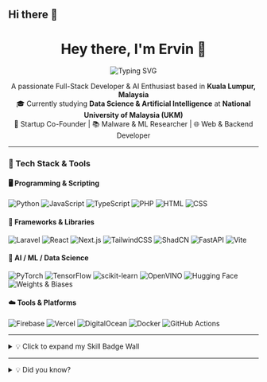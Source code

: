 ## Hi there 👋

<h1 align="center">Hey there, I'm Ervin 👋</h1>

<p align="center">
  <img src="https://readme-typing-svg.demolab.com?font=Fira+Code&pause=1000&color=00F7FF&center=true&vCenter=true&width=435&lines=Welcome+to+my+GitHub+space!; AI+Engineer+%7C+Machine+Learning+%7C+Builder+%7C+Malware+Hunter;Let's+build+something+amazing+%F0%9F%9A%80" alt="Typing SVG" />
</p>


<p align="center">
A passionate Full-Stack Developer & AI Enthusiast based in <b>Kuala Lumpur, Malaysia</b> <br>
🎓 Currently studying <b>Data Science & Artificial Intelligence</b> at <b>National University of Malaysia (UKM)</b><br>
🚀 Startup Co-Founder | 📚 Malware & ML Researcher | 🌐 Web & Backend Developer
</p>

---

### 🚀 Tech Stack & Tools

#### 🖥 Programming & Scripting
![Python](https://img.shields.io/badge/Python-3670A0?style=for-the-badge&logo=python&logoColor=ffdd54)
![JavaScript](https://img.shields.io/badge/JavaScript-323330?style=for-the-badge&logo=javascript)
![TypeScript](https://img.shields.io/badge/TypeScript-007acc?style=for-the-badge&logo=typescript)
![PHP](https://img.shields.io/badge/PHP-777BB4?style=for-the-badge&logo=php)
![HTML](https://img.shields.io/badge/HTML5-E34F26?style=for-the-badge&logo=html5&logoColor=white)
![CSS](https://img.shields.io/badge/CSS3-1572B6?style=for-the-badge&logo=css3&logoColor=white)

#### 🧰 Frameworks & Libraries
![Laravel](https://img.shields.io/badge/Laravel-f9322c?style=for-the-badge&logo=laravel)
![React](https://img.shields.io/badge/React-20232A?style=for-the-badge&logo=react)
![Next.js](https://img.shields.io/badge/Next.js-000000?style=for-the-badge&logo=nextdotjs)
![TailwindCSS](https://img.shields.io/badge/TailwindCSS-38B2AC?style=for-the-badge&logo=tailwind-css)
![ShadCN](https://img.shields.io/badge/ShadCN-111827?style=for-the-badge)
![FastAPI](https://img.shields.io/badge/FastAPI-009688?style=for-the-badge&logo=fastapi)
![Vite](https://img.shields.io/badge/Vite-646CFF?style=for-the-badge&logo=vite)

#### 🧠 AI / ML / Data Science
![PyTorch](https://img.shields.io/badge/PyTorch-ee4c2c?style=for-the-badge&logo=pytorch)
![TensorFlow](https://img.shields.io/badge/TensorFlow-FF6F00?style=for-the-badge&logo=tensorflow)
![scikit-learn](https://img.shields.io/badge/scikit--learn-F7931E?style=for-the-badge&logo=scikit-learn)
![OpenVINO](https://img.shields.io/badge/OpenVINO-0b1e3d?style=for-the-badge&logo=intel)
![Hugging Face](https://img.shields.io/badge/HuggingFace-FFD21F?style=for-the-badge&logo=huggingface)
![Weights & Biases](https://img.shields.io/badge/W%26B-FFBE00?style=for-the-badge&logo=weights-and-biases)

#### ☁️ Tools & Platforms
![Firebase](https://img.shields.io/badge/Firebase-ffca28?style=for-the-badge&logo=firebase)
![Vercel](https://img.shields.io/badge/Vercel-000?style=for-the-badge&logo=vercel)
![DigitalOcean](https://img.shields.io/badge/DigitalOcean-0080FF?style=for-the-badge&logo=digitalocean)
![Docker](https://img.shields.io/badge/Docker-2496ED?style=for-the-badge&logo=docker)
![GitHub Actions](https://img.shields.io/badge/GitHub%20Actions-2088FF?style=for-the-badge&logo=githubactions)

---

<details>
<summary>💡 Click to expand my Skill Badge Wall</summary>

<p align="center">
  <img src="https://skillicons.dev/icons?i=python,pytorch,tensorflow,fastapi,react,nextjs,tailwind,laravel,php,javascript,typescript,html,css,docker,firebase,git,digitalocean" />
</p>

</details>

---

<details>
<summary>💡 Did you know?</summary>

- 🔐 I built a lightweight malware detection system using only CPU power and self-supervised learning.
- 🧠 My drone can track faces and recognize identities in real-time using VGFaceNet.
- 💬 I’m building a desktop IDE where you can code by voice (think Cursor + Jarvis).
- 🚀 I’m passionate about creating tools that make tech more accessible & efficient.
</details>


